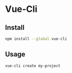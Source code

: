 # Vue-Cli

## Install

```sh
npm install --global vue-cli
```

## Usage

```sh
vue-cli create my-project
```
